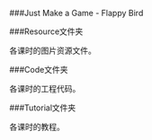 ###Just Make a Game - Flappy Bird



###Resource文件夹

各课时的图片资源文件。


###Code文件夹

各课时的工程代码。


###Tutorial文件夹

各课时的教程。